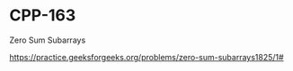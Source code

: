 # CPP-163
Zero Sum Subarrays 








https://practice.geeksforgeeks.org/problems/zero-sum-subarrays1825/1#
